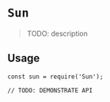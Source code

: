 # `Sun`

> TODO: description

## Usage

```
const sun = require('Sun');

// TODO: DEMONSTRATE API
```
